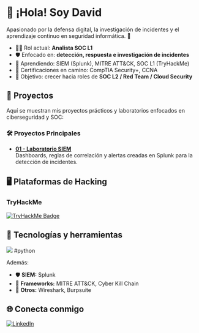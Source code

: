 # 👋 ¡Hola! Soy David
 
Apasionado por la defensa digital, la investigación de incidentes y el aprendizaje continuo en seguridad informática. 🚀  

- 👨‍💻 Rol actual: **Analista SOC L1**  
- 🛡️ Enfocado en: **detección, respuesta e investigación de incidentes**  
- 🌱 Aprendiendo: SIEM (Splunk), MITRE ATT&CK, SOC L1 (TryHackMe)
- 📜 Certificaciones en camino: CompTIA Security+, CCNA
- 🎯 Objetivo: crecer hacia roles de **SOC L2 / Red Team / Cloud Security**  

## 📂 Proyectos

Aquí se muestran mis proyectos prácticos y laboratorios enfocados en ciberseguridad y SOC:

### 🛠️ Proyectos Principales
- **[01 - Laboratorio SIEM](https://github.com/david-garcia-sec/SOC-Portfolio---David-Garcia/tree/main/Proyectos/01-Laboratorio-SIEM)**  
  Dashboards, reglas de correlación y alertas creadas en Splunk para la detección de incidentes.  



## 🖥️ Plataformas de Hacking

### TryHackMe
[![TryHackMe Badge](https://tryhackme-badges.s3.amazonaws.com/r4men.png?refresh=1)](https://tryhackme.com/p/r4men)


## 🔧 Tecnologías y herramientas
<p>
<img src="https://skillicons.dev/icons?i=bash,linux,windows,powershell,splunk" /> #python


</p>

Además:  
- 🛡️ **SIEM:** Splunk 
- 🔎 **Frameworks:** MITRE ATT&CK, Cyber Kill Chain  
- 🧰 **Otros:** Wireshark, Burpsuite 


## 🌐 Conecta conmigo
[![LinkedIn](https://img.shields.io/badge/LinkedIn-0A66C2?style=for-the-badge&logo=linkedin&logoColor=white)](https://www.linkedin.com/in/david-garcia-sec/)


